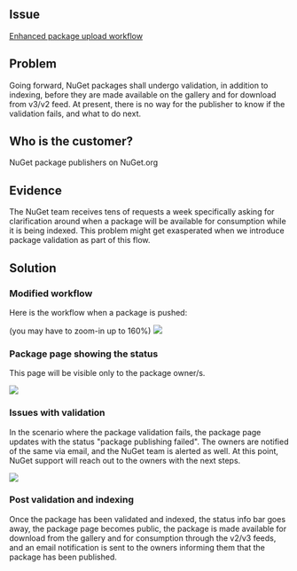 ## Issue
[Enhanced package upload workflow](https://github.com/NuGet/NuGetGallery/issues/4478)

## Problem
Going forward, NuGet packages shall undergo validation, in addition to indexing, before they are made available on the gallery and for download from v3/v2 feed. At present, there is no way for the publisher to know if the validation fails, and what to do next.

## Who is the customer?
NuGet package publishers on NuGet.org

## Evidence
The NuGet team receives tens of requests a week specifically asking for clarification around when a package will be available for consumption while it is being indexed. This problem might get exasperated when we introduce package validation as part of this flow.

## Solution

### Modified workflow
Here is the workflow when a package is pushed:

(you may have to zoom-in up to 160%)
![](https://github.com/NuGet/Home/blob/dev/resources/PackageUploadWorkflow/Package%20Upload%20Workflow.png)

### Package page showing the status
This page will be visible only to the package owner/s.

![](https://github.com/NuGet/Home/blob/dev/resources/PackageUploadWorkflow/package%20status%20page.PNG)

### Issues with validation
In the scenario where the package validation fails, the package page updates with the status "package publishing failed". The owners are notified of the same via email, and the NuGet team is alerted as well. At this point, NuGet support will reach out to the owners with the next steps. 

![](https://github.com/NuGet/Home/blob/dev/resources/PackageUploadWorkflow/package%20status%20page%20val%20fail.PNG)

### Post validation and indexing
Once the package has been validated and indexed, the status info bar goes away, the package page becomes public, the package is made available for download from the gallery and for consumption through the v2/v3 feeds, and an email notification is sent to the owners informing them that the package has been published.